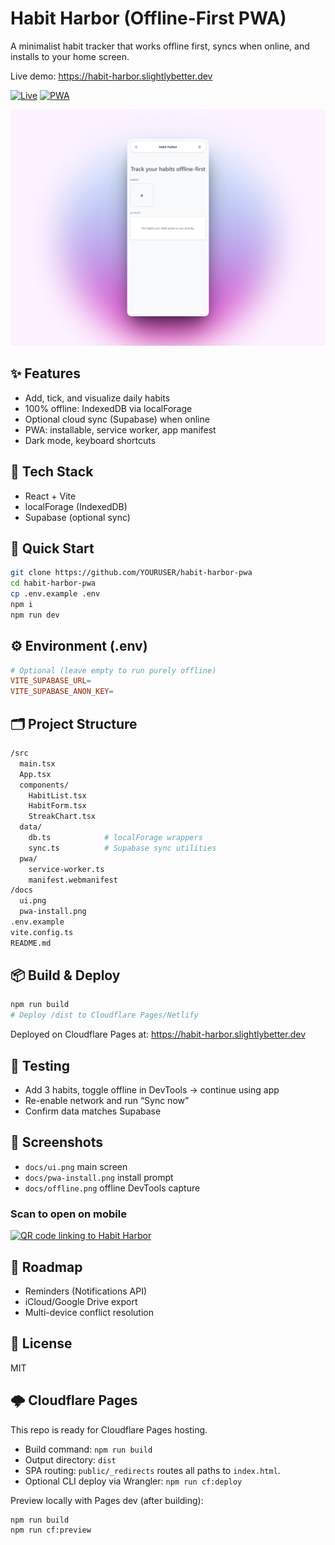 # Habit Harbor (Offline-First PWA)

A minimalist habit tracker that works offline first, syncs when online, and installs to your home screen.

Live demo: https://habit-harbor.slightlybetter.dev

[![Live](https://img.shields.io/badge/Live-habit--harbor.slightlybetter.dev-2563eb?logo=cloudflare&logoColor=white)](https://habit-harbor.slightlybetter.dev)
[![PWA](https://img.shields.io/badge/PWA-Installable-success?logo=google-chrome&logoColor=white)](https://habit-harbor.slightlybetter.dev)

![ui-screenshot](docs/ui.png)

## ✨ Features
- Add, tick, and visualize daily habits
- 100% offline: IndexedDB via localForage
- Optional cloud sync (Supabase) when online
- PWA: installable, service worker, app manifest
- Dark mode, keyboard shortcuts

## 🧰 Tech Stack
- React + Vite
- localForage (IndexedDB)
- Supabase (optional sync)

## 🚀 Quick Start
```bash
git clone https://github.com/YOURUSER/habit-harbor-pwa
cd habit-harbor-pwa
cp .env.example .env
npm i
npm run dev
```

## ⚙️ Environment (.env)

```makefile
# Optional (leave empty to run purely offline)
VITE_SUPABASE_URL=
VITE_SUPABASE_ANON_KEY=
```

## 🗂️ Project Structure

```bash
/src
  main.tsx
  App.tsx
  components/
    HabitList.tsx
    HabitForm.tsx
    StreakChart.tsx
  data/
    db.ts            # localForage wrappers
    sync.ts          # Supabase sync utilities
  pwa/
    service-worker.ts
    manifest.webmanifest
/docs
  ui.png
  pwa-install.png
.env.example
vite.config.ts
README.md
```

## 📦 Build & Deploy

```bash
npm run build
# Deploy /dist to Cloudflare Pages/Netlify
```

Deployed on Cloudflare Pages at: https://habit-harbor.slightlybetter.dev

## 🧪 Testing

- Add 3 habits, toggle offline in DevTools → continue using app
- Re-enable network and run “Sync now”
- Confirm data matches Supabase

## 📸 Screenshots

- `docs/ui.png` main screen
- `docs/pwa-install.png` install prompt
- `docs/offline.png` offline DevTools capture

### Scan to open on mobile

<p>
  <a href="https://habit-harbor.slightlybetter.dev">
    <img alt="QR code linking to Habit Harbor" width="180" height="180" src="https://api.qrserver.com/v1/create-qr-code/?size=360x360&data=https%3A%2F%2Fhabit-harbor.slightlybetter.dev" />
  </a>
</p>

## 🧭 Roadmap

- Reminders (Notifications API)
- iCloud/Google Drive export
- Multi-device conflict resolution

## 📝 License

MIT

## 🌩️ Cloudflare Pages

This repo is ready for Cloudflare Pages hosting.

- Build command: `npm run build`
- Output directory: `dist`
- SPA routing: `public/_redirects` routes all paths to `index.html`.
- Optional CLI deploy via Wrangler: `npm run cf:deploy`

Preview locally with Pages dev (after building):

```
npm run build
npm run cf:preview
```
